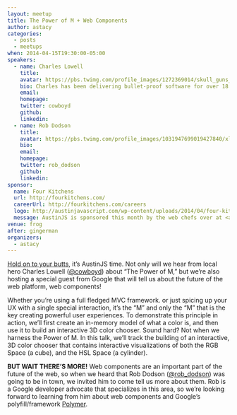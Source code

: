 ```yaml
---
layout: meetup
title: The Power of M + Web Components
author: astacy
categories:
  - posts
  - meetups
when: 2014-04-15T19:30:00-05:00
speakers:
  - name: Charles Lowell
    title:
    avatar: https://pbs.twimg.com/profile_images/1272369014/skull_guns_400x400.jpg
    bio: Charles has been delivering bullet-proof software for over 18 years. An avid contributor to open source, he founded <a href="http://frontside.io">the Frontside</a> in 2005 to help businesses deliver game-changing user interfaces to their customers. Also, he really, really, really, really likes to code. Really.
    email:
    homepage:
    twitter: cowboyd
    github:
    linkedin:
  - name: Rob Dodson
    title:
    avatar: https://pbs.twimg.com/profile_images/1031947699019427840/xl6p8ZBu_400x400.jpg
    bio:
    email:
    homepage:
    twitter: rob_dodson
    github:
    linkedin:
sponsor:
  name: Four Kitchens
  url: http://fourkitchens.com/
  careerUrl: http://fourkitchens.com/careers
  logo: http://austinjavascript.com/wp-content/uploads/2014/04/four-kitchens-logo.png
  message: AustinJS is sponsored this month by the web chefs over at <a href="http://fourkitchens.com/">Four Kitchens</a>. Be sure to let them know you appreciate their support, and if you’re a developer looking for a job, check out <a href="http://fourkitchens.com/careers">careers at Four Kitchens</a> or chat with one of their engineers at the meetup.
venue: frog
after: gingerman
organizers:
  - astacy
---
```


[Hold on to your butts][1], it&#8217;s AustinJS time. Not only will we hear from local hero Charles Lowell ([@cowboyd][2]) about &#8220;The Power of M,&#8221; but we&#8217;re also hosting a special guest from Google that will tell us about the future of the web platform, web components!

Whether you&#8217;re using a full fledged MVC framework. or just spicing up your UX with a single special interaction, it&#8217;s the &#8220;M&#8221; and only the &#8220;M&#8221; that is the key creating powerful user experiences. To demonstrate this principle in action, we&#8217;ll first create an in-memory model of what a color is, and then use it to build an interactive 3D color chooser. Sound hard? Not when we harness the Power of M. In this talk, we&#8217;ll track the building of an interactive, 3D color chooser that contains interactive visualizations of both the RGB Space (a cube), and the HSL Space (a cylinder).

**BUT WAIT THERE&#8217;S MORE!** Web components are an important part of the future of the web, so when we heard that Rob Dodson ([@rob_dodson][4]) was going to be in town, we invited him to come tell us more about them. Rob is a Google developer advocate that specializes in this area, so we&#8217;re looking forward to learning from him about web components and Google&#8217;s polyfill/framework [Polymer][5].

[1]: http://butts.ytmnd.com/
[2]: https://twitter.com/cowboyd
[3]: http://frontside.io
[4]: https://twitter.com/rob_dodson
[5]: http://www.polymer-project.org
[6]: http://fourkitchens.com
[7]: http://fourkitchens.com/careers
